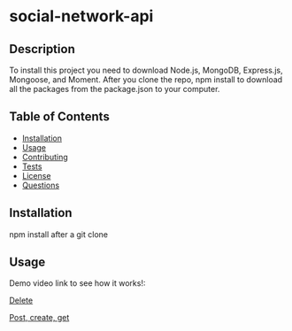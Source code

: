 # social-network-api

## Description
To install this project you need to download Node.js, MongoDB, Express.js, Mongoose, and Moment. After you clone the repo, npm install to download all the packages from the package.json to your computer.

  ## Table of Contents
  * [Installation](#installation)
  * [Usage](#Usage)
  * [Contributing](#Contributing)
  * [Tests](#Tests)
  * [License](#License)
  * [Questions](#Questions)

  ## Installation
  npm install after a git clone 


  ## Usage
  

  Demo video link to see how it works!: 
  
   [Delete](./assets/delete.gif)
  
   [Post, create, get](./assets/post,create,get.gif)

